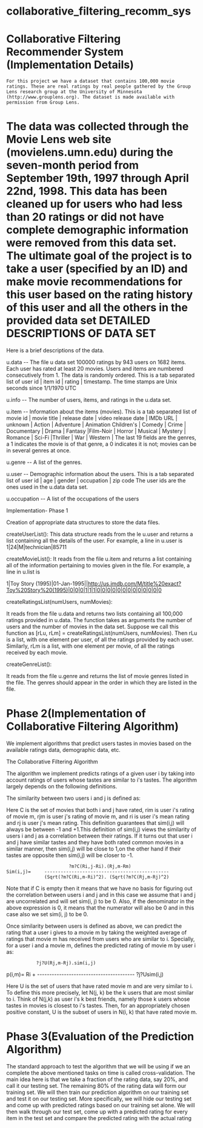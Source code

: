 collaborative_filtering_recomm_sys
==================================





Collaborative Filtering Recommender System
(Implementation Details)
==============================================

	For this project we have a dataset that contains 100,000 movie ratings. These are real ratings by real people gathered by the Group Lens research group at the University of Minnesota (http://www.grouplens.org). The dataset is made available with permission from Group Lens. 
The data was collected through the Movie Lens web site (movielens.umn.edu) during the seven-month period from September 19th, 1997 through April 22nd, 1998. This data has been cleaned up for users who had less than 20 ratings or did not have complete demographic information were removed from this data set.
The ultimate goal of the project is to take a user (specified by an ID) and make movie recommendations for this user based on the rating history of this user and all the others in the provided data set
DETAILED DESCRIPTIONS OF DATA SET
==============================================
Here is a brief descriptions of the data.

u.data -- The file u data set 100000 ratings by 943 users on 1682 items. Each user has rated at least 20 movies.  Users and items are  numbered consecutively from 1.  The data is randomly ordered. This is a tab separated list of  user id | item id | rating | timestamp. The time stamps are Unix seconds since 1/1/1970 UTC   

u.info -- The number of users, items, and ratings in the u.data set.

u.item -- Information about the items (movies). This is a tab separated  list of  movie id | movie title | release date | video release date |  IMDb URL | unknown | Action | Adventure | Animation Children's | Comedy | Crime | Documentary | Drama | Fantasy |Film-Noir | Horror | Musical | Mystery | Romance | Sci-Fi |Thriller | War | Western | The last 19 fields are the genres, a 1 indicates the movie is of that genre, a 0 indicates it is not; movies can be in several genres at once.      

u.genre -- A list of the genres.

u.user  -- Demographic information about the users. This is a tab separated list of  user id | age | gender | occupation | zip code The user ids are the ones used in the u.data data set.

u.occupation -- A list of the occupations of the users

Implementation- Phase 1 

Creation of appropriate data structures to store the data files.

createUserList():
This data structure reads from the le u.user and returns a list containing all  the details of the user. For example, a  line in u.user is  1|24|M|technician|85711


createMovieList():
It reads from the file u.item and returns a list containing all of the information pertaining to movies given in the file. For example,  a line in u.list is

 1|Toy Story (1995)|01-Jan-1995||http://us.imdb.com/M/title%20exact?Toy%20Story%20(1995)|0|0|0|1|1|1|0|0|0|0|0|0|0|0|0|0|0|0|0


createRatingsList(numUsers, numMovies):

It reads from the file u.data and returns two lists containing all 100,000 ratings provided in u.data. The function takes as arguments the number of users and the number of movies in the data set. Suppose we call this function as [rLu, rLm] = createRatingsList(numUsers, numMovies). Then rLu is a list, with one element per user, of all the ratings provided by each user. Similarly, rLm is a list, with one element per movie, of all the ratings received by each movie.


createGenreList():

It reads from the file u.genre and returns the list of movie genres listed in the file. The genres should appear in the order in which they are listed in the file.

Phase 2(Implementation of Collaborative Filtering Algorithm)
=====================================================================
We implement algorithms that predict users tastes in movies based on the available ratings data, demographic data, etc.

The Collaborative Filtering Algorithm

The  algorithm we  implement predicts ratings of a given user i by taking into account ratings of users whose tastes are similar to i's tastes. The algorithm largely depends on the following definitions.

The similarity between two users i and j is defined as:

Here C is the set of movies that both i and j have rated, rim is user i's rating of movie m, rjm is user j's rating of movie m, and ri is user i's mean rating and rj is user j's mean rating. This  definition guarantees that sim(i,j) will always be between -1 and +1.This definition of sim(i,j) views the similarity of users i and j as a correlation between their ratings. If it turns out that user i and j have similar tastes and they have both rated common movies in a similar manner, then sim(i,j) will be close to 1,on the other hand if their tastes are opposite  then sim(i,j) will be closer to -1.

 
                           ?m?C(Ri,j-Ri).(Rj,m-Rm)
	Sim(i,j)=     ----------------------------------------------
	              (Sqrt(?m?C(Ri,m-Ri)^2). (Sqrt(?m?C(Rj,m-Rj)^2)



Note that if C is empty then it means that we have no basis for figuring out the correlation between users i and j and in this case we assume that i and j are uncorrelated and will set sim(i, j) to be 0. Also, if the denominator in the above expression is 0, it means that the numerator will also be 0 and in this case also we set sim(i, j) to be 0.

Once similarity between users is defined as above, we can predict the rating that a user i gives to a movie m by taking the weighted average of ratings that movie m has received from users who are similar to i. Specially, for a user i and a movie m, defines the predicted rating of movie m by user i as:   



			   ?j?U(Rj,m-Rj).sim(i,j)
p(i,m)=   Ri + ----------------------------------------
				?j?Usim(i,j)

                                              							
Here U is the set of users that have rated movie m and are very similar to i. To define this more precisely, let N(j, k) be the k users that are most similar to i. Think of N(j,k) as user i's k best friends, namely those k users whose tastes in movies is closest to i's tastes. Then, for an appropriately chosen positive constant, U is the subset of users in N(i, k) that have rated movie m.


Phase 3(Evaluation of  the Prediction Algorithm)
==============================================
The standard approach to test the algorithm that we will be using if we an complete the above mentioned tasks on time is called cross-validation. The main idea here is that we take a fraction of the rating data, say 20%, and call it our testing set. The remaining 80% of the rating data will form our training set. We will then train our prediction algorithm on our training set and test it on our testing set. More specifically, we will hide our testing set and come up with predicted ratings based on our training set alone. We will then walk through our test set, come up with a predicted rating for every item in the test set and compare the predicted rating with the actual rating

































